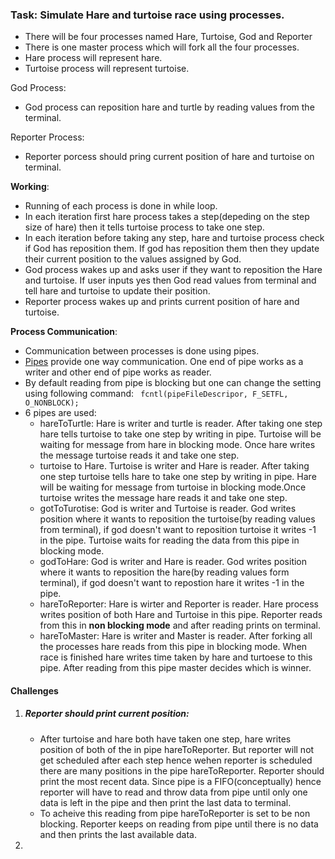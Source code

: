 ### Task: Simulate Hare and turtoise race using processes.

- There will be four processes named Hare, Turtoise, God and Reporter
- There is one master process which will fork all the four processes.
- Hare process will represent hare.
- Turtoise process will represent turtoise.

God Process:
  - God process can reposition hare and turtle by reading values from the terminal.
 
 Reporter Process:
  - Reporter porcess should pring current position of hare and turtoise on terminal.
  
  **Working**:
  - Running of each process is done in while loop.
  - In each iteration first hare process takes a step(depeding on the step size of hare) then it tells turtoise process to take one step.
  - In each iteration before taking any step, hare and turtoise process check if God has reposition them. If god has reposition them then they update their current position to the values assigned by God.
  - God process wakes up and asks user if they want to reposition the Hare and turtoise. If user inputs yes then God read values from terminal and tell hare and turtoise to update their position. 
  - Reporter process wakes up and prints current position of hare and turtoise.
  
  **Process Communication**:
  - Communication between processes is done using pipes.
  - [Pipes](http://man7.org/linux/man-pages/man2/pipe.2.html) provide one way communication. One end of pipe works as a writer and other end of pipe works as reader.
  - By default reading from pipe is blocking but one can change the setting using following command:
    ``` fcntl(pipeFileDescripor, F_SETFL, O_NONBLOCK);```
  - 6 pipes are used: 
      - hareToTurtle: Hare is writer and turtle is reader. After taking one step hare tells turtoise to take one step by writing  in pipe. Turtoise will be waiting for message from hare in blocking mode. Once hare writes the message turtoise reads it and take one step. 
       - turtoise to Hare. Turtoise is writer and Hare is reader. After taking one step turtoise tells hare to take one step by writing in pipe. Hare will be waiting for message from turtoise in blocking mode.Once turtoise writes the message hare reads it and take one step.
       - gotToTurotise: God is writer and Turtoise is reader. God writes position where it wants to reposition the turtoise(by reading values from terminal), if god doesn't want to reposition turtoise it writes -1 in the pipe. Turtoise waits for reading the data from this pipe in blocking mode.
       - godToHare: God is writer and Hare is reader. God writes position where it wants to reposition the hare(by reading values form terminal), if god doesn't want to repostion hare it writes -1 in the pipe.
       - hareToReporter: Hare is wirter and Reporter is reader. Hare process writes position of both Hare and Turtoise in this pipe. Reporter reads from this in **non blocking mode** and after reading prints on terminal.
       - hareToMaster: Hare is writer and Master is reader. After forking all the processes hare reads from this pipe in blocking mode. When race is finished hare writes time taken by hare and turtoese to this pipe. After reading from this pipe master decides which is winner.
     
 #### Challenges
 1. ##### Reporter should print current position:
    - After turtoise and hare both have taken one step, hare writes position of both of the in pipe hareToReporter. But reporter will not get scheduled after each step hence wehen reporter is scheduled there are many positions in the pipe hareToReporter. Reporter should print the most recent data. Since pipe is a FIFO(conceptually) hence reporter will have to read and throw data from pipe until only one data is left in the pipe and then print the last data to terminal.
    - To acheive this reading from pipe hareToReporter is set to be non blocking. Reporter keeps on reading from pipe until there is no data and then prints the last available data.
   
2. 
